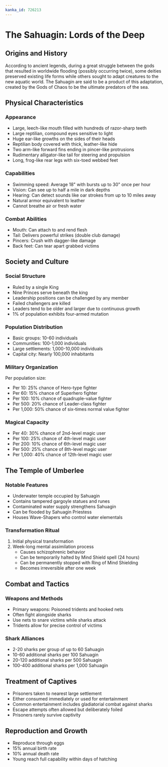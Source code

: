 ```yaml
---
kanka_id: 726213
---
```


# The Sahuagin: Lords of the Deep

## Origins and History

According to ancient legends, during a great struggle between the gods that resulted in worldwide flooding (possibly occurring twice), some deities preserved existing life forms while others sought to adapt creatures to the new aquatic world. The Sahuagin are said to be a product of this adaptation, created by the Gods of Chaos to be the ultimate predators of the sea.

## Physical Characteristics

### Appearance

* Large, leech-like mouth filled with hundreds of razor-sharp teeth
* Large reptilian, compound eyes sensitive to light
* Huge ear-like growths on the sides of their heads
* Reptilian body covered with thick, leather-like hide
* Two arm-like forward fins ending in pincer-like protrusions
* Rudimentary alligator-like tail for steering and propulsion
* Long, frog-like rear legs with six-toed webbed feet

### Capabilities

* Swimming speed: Average 18" with bursts up to 30" once per hour
* Vision: Can see up to half a mile in dark depths
* Hearing: Can detect sounds like oar strokes from up to 10 miles away
* Natural armor equivalent to leather
* Cannot breathe air or fresh water

### Combat Abilities

* Mouth: Can attach to and rend flesh
* Tail: Delivers powerful strikes (double club damage)
* Pincers: Crush with dagger-like damage
* Back feet: Can tear apart grabbed victims

## Society and Culture

### Social Structure

* Ruled by a single King
* Nine Princes serve beneath the king
* Leadership positions can be challenged by any member
* Failed challengers are killed
* Leaders tend to be older and larger due to continuous growth
* 1% of population exhibits four-armed mutation

### Population Distribution

* Basic groups: 10-60 individuals
* Communities: 100-1,000 individuals
* Large settlements: 1,000-10,000 individuals
* Capital city: Nearly 100,000 inhabitants

### Military Organization

Per population size:

* Per 10: 25% chance of Hero-type fighter
* Per 60: 15% chance of Superhero fighter
* Per 100: 10% chance of quadruple-value fighter
* Per 500: 20% chance of Leader-class fighter
* Per 1,000: 50% chance of six-times normal value fighter

### Magical Capacity

* Per 40: 30% chance of 2nd-level magic user
* Per 100: 25% chance of 4th-level magic user
* Per 200: 10% chance of 6th-level magic user
* Per 500: 25% chance of 8th-level magic user
* Per 1,000: 40% chance of 12th-level magic user

## The Temple of Umberlee

### Notable Features

* Underwater temple occupied by Sahuagin
* Contains tampered gargoyle statues and runes
* Contaminated water supply strengthens Sahuagin
* Can be flooded by Sahuagin Priestess
* Houses Wave-Shapers who control water elementals

### Transformation Ritual

1. Initial physical transformation
2. Week-long mental assimilation process
   * Causes schizophrenic behavior
   * Can be temporarily halted by Mind Shield spell (24 hours)
   * Can be permanently stopped with Ring of Mind Shielding
   * Becomes irreversible after one week

## Combat and Tactics

### Weapons and Methods

* Primary weapons: Poisoned tridents and hooked nets
* Often fight alongside sharks
* Use nets to snare victims while sharks attack
* Tridents allow for precise control of victims

### Shark Alliances

* 2-20 sharks per group of up to 60 Sahuagin
* 10-60 additional sharks per 100 Sahuagin
* 20-120 additional sharks per 500 Sahuagin
* 100-400 additional sharks per 1,000 Sahuagin

## Treatment of Captives

* Prisoners taken to nearest large settlement
* Either consumed immediately or used for entertainment
* Common entertainment includes gladiatorial combat against sharks
* Escape attempts often allowed but deliberately foiled
* Prisoners rarely survive captivity

## Reproduction and Growth

* Reproduce through eggs
* 15% annual birth rate
* 10% annual death rate
* Young reach full capability within days of hatching